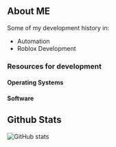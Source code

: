 
## About ME
Some of my development history in:
- Automation
- Roblox Development

### Resources for development

#### Operating Systems

#### Software

## Github Stats
![GitHub stats](https://github-readme-stats.vercel.app/api?username=InfiniteVoid69&show_icons=true&theme=tokyonight)
